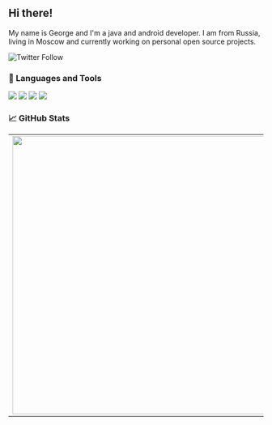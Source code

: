 ## Hi there! 

My name is George and I'm a java and android developer. I am from Russia, living in Moscow and currently working on personal open source projects.

![Twitter Follow](https://img.shields.io/twitter/follow/liggidarck?color=1DA1F2&logo=twitter&style=for-the-badge)

### 🔧 Languages and Tools

![](https://img.shields.io/badge/OS-Linux-informational?style=flat-square&logo=linux&logoColor=white&color=5194f0&bgcolor=110d17)
![](https://img.shields.io/badge/IDE-IntelliJ%20IDEA-informational?style=flat-square&logo=intellij%20idea&logoColor=white&color=5194f0)
![](https://img.shields.io/badge/IDE-Android%20Studio-informational?style=flat-square&logo=android-studio&logoColor=white&color=5194f0)
![](https://img.shields.io/badge/Code-Java-informational?style=flat-square&logo=java&logoColor=white&color=5194f0)

### 📈 GitHub Stats
<p align="center">
  <table>
  <tr>
      <td><img width="550px" align="left" src="https://github-readme-stats.vercel.app/api?username=liggidarck&hide_border=true&count_private=false&layout=compact&show_icons=true&layout=compact&hide_title=true&" /></td>
      <td><img width="550px" src="https://github-readme-stats.vercel.app/api/top-langs/?username=liggidarck&layout=compact&hide_border=true&hide_title=true" /></td>
  </tr>   
</table>
</p>